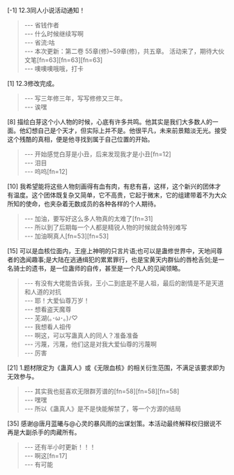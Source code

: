 
[-1] 12.3同人小说活动通知！
>--- 省钱作者<br>
>--- 什么时候继续写啊<br>
>--- 省流:咕<br>
>--- 本次更新：第二卷 55章(修)~59章(修)，共五章。
活动来了，期待大伙文笔[fn=63][fn=63][fn=63]<br>
>--- 噢噢噢哦哦，打卡<br>

[1] 12.3修改完成。
>--- 写三年修三年，写写修修又三年。<br>
>--- 诶嘿<br>

[8] 描绘白芽这个小人物的时候，心底有许多共鸣。他其实是我们大多数人的一面。他幻想自己是个天才，但实际上并不是。他很平凡，未来前景黯淡无光。接受这个残酷的真相，便是他寻找到属于自己位置的开始。
>--- 开始感觉白芽是小丑，后来发现我才是小丑[fn=12]<br>
>--- 泪目<br>
>--- 呜呜[fn=12]<br>

[10] 我希望能将这些人物刻画得有血有肉，有悲有喜，这样，这个新兴的团体才有温度。这个团体既复杂又简单，它不高贵，它起于微末，它的组建带着不为大众所知的使命，也夹杂着无数成员的各种各样的个人期待。
>--- 加油，要写好这么多人物真的太难了[fn=31]<br>
>--- 所以到了后期每一个人都是精锐人物的时候就会特别难写<br>
>--- 加油啊真人[fn=53][fn=53]<br>

[15] 可以是血核位面内，王座上神明的只言片语;也可以是蛊修世界中，天地间尊者的逸闻趣事;是大陆在逃通缉犯的累累罪行，也是宝黄天内群仙的唇枪舌剑;是一名骑士的遗书，是一位蛊师的自传，甚至是一个凡人的见闻领略。
>--- 有没有大佬能告诉我，王小二到底是不是人祖，最后的剧情是不是天道和人道的对抗<br>
>--- 耶！大爱仙尊万岁！<br>
>--- 想看盗天魔尊<br>
>--- 芜湖(｡･ω･｡)ﾉ♡<br>
>--- 我想看人祖传<br>
>--- 啊这，可以写蛊真人的同人？准备准备<br>
>--- 污蔑，污蔑，他们这是对我大爱仙尊的污蔑啊<br>
>--- 厉害<br>

[21] 1.题材限定为《蛊真人》或《无限血核》的相关衍生范围，不满足该要求即为无效参与。
>--- 其实我也挺喜欢无限群芳谱的[fn=58][fn=58][fn=58]<br>
>--- 嘿嘿<br>
>--- 所以《蛊真人》是不是快能解禁了，等一个方源的结局<br>

[35] 感谢@唐月蓝曦与@心灵的暴风雨的出谋划策。本活动最终解释权归据说不再是大副杀手的肉藏所有。
>--- 还有半小时更新！！！<br>
>--- 啊这[fn=17]<br>
>--- 有可能<br>
